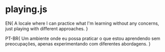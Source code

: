# playing.js
EN{
A locale where I can practice what I'm learning without any concerns, just playing with different approaches. 
}

PT-BR{
Um ambiente onde eu possa praticar o que estou aprendendo sem preocupações, apenas experimentando com diferentes abordagens.
}
